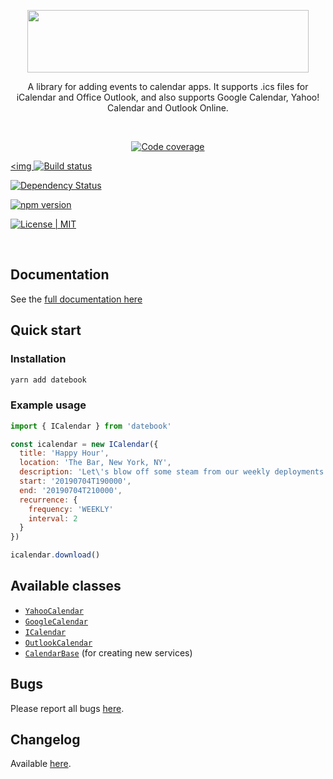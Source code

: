 <p align="center">
  <a href="https://jshor.github.io/datebook/">
    <img src="https://raw.githubusercontent.com/jshor/datebook/master/manual/assets/logo.png" width="450" height="100" />
  </a>
</p>

<p align="center">A library for adding events to calendar apps. It supports .ics files for iCalendar and Office Outlook, and also supports Google Calendar, Yahoo! Calendar and Outlook Online.</p>

<br>

<p align="center">
  <a href="https://codecov.io/gh/jshor/datebook"><img
    src="https://img.shields.io/codecov/c/github/jshor/datebook.svg?style=flat-square"
    alt="Code coverage"
  /></a>
  
  <a href="https://travis-ci.org/jshor/datebook"><img
    <img src="https://img.shields.io/travis/jshor/datebook.svg?style=flat-square"
    alt="Build status"
  /></a>
  
  <a href="https://david-dm.org/jshor/datebook#info=dependencies"><img
    src="https://img.shields.io/david/jshor/datebook.svg?style=flat-square"
    alt="Dependency Status"
  /></a>
  
  <a href="https://npmjs.com/package/datebook"><img
    src="http://img.shields.io/npm/v/datebook.svg?style=flat-square"
    alt="npm version"
  /></a>

  <a href="LICENSE.md"><img
    src="http://img.shields.io/:license-MIT-blue.svg?style=flat-square"
    alt="License | MIT"
  /></a>
</p>

<br>

## Documentation

See the [full documentation here](https://jshor.github.io/datebook/)

## Quick start

### Installation

```sh
yarn add datebook
```

### Example usage

```js
import { ICalendar } from 'datebook'

const icalendar = new ICalendar({
  title: 'Happy Hour',
  location: 'The Bar, New York, NY',
  description: 'Let\'s blow off some steam from our weekly deployments to enjoy a tall cold one!',
  start: '20190704T190000',
  end: '20190704T210000',
  recurrence: {
    frequency: 'WEEKLY'
    interval: 2
  }
})

icalendar.download()
```

## Available classes

* [`YahooCalendar`](https://jshor.github.io/datebook/class/src/YahooCalendar.js~YahooCalendar.html)
* [`GoogleCalendar`](https://jshor.github.io/datebook/class/src/GoogleCalendar.js~GoogleCalendar.html)
* [`ICalendar`](https://jshor.github.io/datebook/class/src/ICalendar.js~ICalendar.html)
* [`OutlookCalendar`](https://jshor.github.io/datebook/class/src/OutlookCalendar.js~OutlookCalendar.html)
* [`CalendarBase`](https://jshor.github.io/datebook/class/src/CalendarBase.js~CalendarBase.html) (for creating new services)

## Bugs

Please report all bugs [here](https://github.com/jshor/angular-addtocalendar/issues).

## Changelog

Available [here](https://github.com/jshor/angular-addtocalendar/blob/master/CHANGELOG.md).
